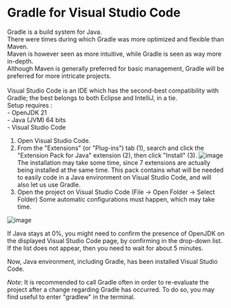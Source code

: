 # Gradle for Visual Studio Code
Gradle is a build system for Java.<br/>There were times during which Gradle was more optimized and flexible than Maven.<br/>Maven is however seen as more intuitive, while Gradle is seen as way more in-depth.<br/>Although Maven is generally preferred for basic management, Gradle will be preferred for more intricate projects.<br/><br/>Visual Studio Code is an IDE which has the second-best compatibility with Gradle; the best belongs to both Eclipse and IntelliJ, in a tie.<br/>Setup requires :<br/>- OpenJDK 21<br/>- Java (JVM) 64 bits<br/>- Visual Studio Code

1. Open Visual Studio Code.
2. From the "Extensions" (or "Plug-ins") tab (1), search and click the "Extension Pack for Java" extension (2), then click "Install" (3).
![image](https://github.com/user-attachments/assets/82d679d8-8360-41eb-8f2e-e3ffb2f9b469)
The installation may take some time, since 7 extensions are actually being installed at the same time. 
This pack contains what will be needed to easily code in a Java environment on Visual Studio Code, and will also let us use Gradle.
3. Open the project on Visual Studio Code (File -> Open Folder -> Select Folder)
Some automatic configurations must happen, which may take time.

![image](https://github.com/user-attachments/assets/15b30238-a0aa-4d1b-9317-34edf6442d20)

If Java stays at 0%, you might need to confirm the presence of OpenJDK on the displayed Visual Studio Code page, by confirming in the drop-down list.
If the list does not appear, then you need to wait for about 5 minutes.

Now, Java environment, including Gradle, has been installed Visual Studio Code.

*Note*: It is recommended to call Gradle often in order to re-evaluate the project after a change regarding Gradle has occurred.
To do so, you may find useful to enter "gradlew" in the terminal.
